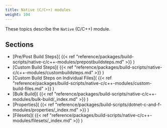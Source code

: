 ```yaml
---
title: Native (C/C++) modules
weight: 104
---
```


These topics describe the `Native` (C/C++) module.

<a name="Section1"></a>
## Sections ##

 - [Pre/Post Build Steps]( {{< ref "reference/packages/build-scripts/native-c/c++-modules/prepostbuildsteps.md" >}} )
 - [Custom Build Steps]( {{< ref "reference/packages/build-scripts/native-c/c++-modules/custombuildsteps.md" >}} )
 - [Custom Build Steps on Individual Files]( {{< ref "reference/packages/build-scripts/native-c/c++-modules/custom-build-files.md" >}} )
 - [Bulk Build]( {{< ref "reference/packages/build-scripts/native-c/c++-modules/bulk-build/_index.md" >}} )
 - [Properties]( {{< ref "reference/packages/build-scripts/dotnet-c-and-f-modules/properties/_index.md" >}} )
 - [Filesets]( {{< ref "reference/packages/build-scripts/native-c/c++-modules/filesets/_index.md" >}} )

